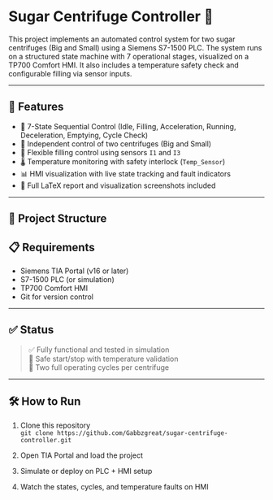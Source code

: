 # Sugar Centrifuge Controller 🚀

This project implements an automated control system for two sugar centrifuges (Big and Small) using a Siemens S7-1500 PLC. The system runs on a structured state machine with 7 operational stages, visualized on a TP700 Comfort HMI. It also includes a temperature safety check and configurable filling via sensor inputs.

---

## 🧩 Features

- 🚦 7-State Sequential Control (Idle, Filling, Acceleration, Running, Deceleration, Emptying, Cycle Check)
- 🔁 Independent control of two centrifuges (Big and Small)
- 🧠 Flexible filling control using sensors `I1` and `I3`
- 🌡️ Temperature monitoring with safety interlock (`Temp_Sensor`)
- 📊 HMI visualization with live state tracking and fault indicators
- 📝 Full LaTeX report and visualization screenshots included

---

## 📂 Project Structure
## 📋 Requirements

- Siemens TIA Portal (v16 or later)
- S7-1500 PLC (or simulation)
- TP700 Comfort HMI
- Git for version control

---

## ✅ Status

> ✅ Fully functional and tested in simulation  
> 🧪 Safe start/stop with temperature validation  
> 🔄 Two full operating cycles per centrifuge  

---

## 🛠️ How to Run

1. Clone this repository  
   `git clone https://github.com/Gabbzgreat/sugar-centrifuge-controller.git`

2. Open TIA Portal and load the project

3. Simulate or deploy on PLC + HMI setup

4. Watch the states, cycles, and temperature faults on HMI

